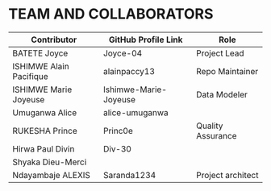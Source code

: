 # TEAM AND COLLABORATORS

| Contributor             | GitHub Profile Link   | Role            | 
|-------------------------|-----------------------|---------------- |
| BATETE Joyce            | Joyce-04              | Project Lead    |
| ISHIMWE Alain Pacifique | alainpaccy13          | Repo Maintainer |
|ISHIMWE Marie Joyeuse    | Ishimwe-Marie-Joyeuse | Data Modeler    |
| Umuganwa Alice          |  alice-umuganwa       |                 |
|  RUKESHA Prince         | Princ0e               |Quality Assurance|
|  Hirwa Paul Divin       |  Div-30               |                 |
|Shyaka Dieu-Merci        |                       |                 |
|Ndayambaje ALEXIS        |  Saranda1234          |Project architect|            
